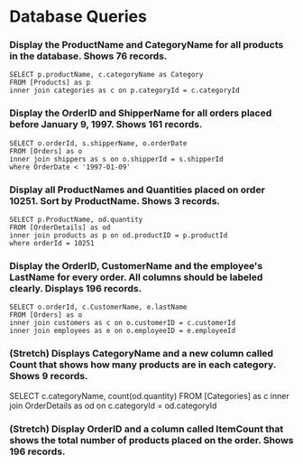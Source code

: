 # Database Queries

### Display the ProductName and CategoryName for all products in the database. Shows 76 records.
    SELECT p.productName, c.categoryName as Category
    FROM [Products] as p
    inner join categories as c on p.categoryId = c.categoryId
### Display the OrderID and ShipperName for all orders placed before January 9, 1997. Shows 161 records.
    SELECT o.orderId, s.shipperName, o.orderDate
    FROM [Orders] as o
    inner join shippers as s on o.shipperId = s.shipperId
    where OrderDate < '1997-01-09'
### Display all ProductNames and Quantities placed on order 10251. Sort by ProductName. Shows 3 records.
    SELECT p.ProductName, od.quantity
    FROM [OrderDetails] as od
    inner join products as p on od.productID = p.productId
    where orderId = 10251

### Display the OrderID, CustomerName and the employee's LastName for every order. All columns should be labeled clearly. Displays 196 records.
    SELECT o.orderId, c.CustomerName, e.lastName
    FROM [Orders] as o
    inner join customers as c on o.customerID = c.customerId
    inner join employees as e on o.employeeID = e.employeeId
### (Stretch)  Displays CategoryName and a new column called Count that shows how many products are in each category. Shows 9 records.
SELECT c.categoryName, count(od.quantity)
FROM [Categories] as c
inner join OrderDetails as od on c.categoryId = od.categoryId

### (Stretch) Display OrderID and a  column called ItemCount that shows the total number of products placed on the order. Shows 196 records.